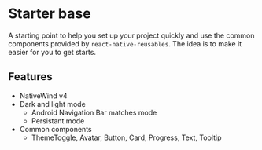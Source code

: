 # Starter base

A starting point to help you set up your project quickly and use the common components provided by `react-native-reusables`. The idea is to make it easier for you to get starts.

## Features

- NativeWind v4
- Dark and light mode
    - Android Navigation Bar matches mode
    - Persistant mode
- Common components
    - ThemeToggle, Avatar, Button, Card, Progress, Text, Tooltip

